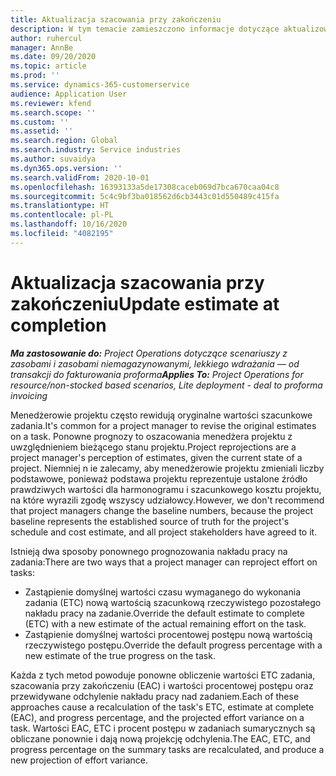 ```yaml
---
title: Aktualizacja szacowania przy zakończeniu
description: W tym temacie zamieszczono informacje dotyczące aktualizowania projekcji w projekcie.
author: ruhercul
manager: AnnBe
ms.date: 09/20/2020
ms.topic: article
ms.prod: ''
ms.service: dynamics-365-customerservice
audience: Application User
ms.reviewer: kfend
ms.search.scope: ''
ms.custom: ''
ms.assetid: ''
ms.search.region: Global
ms.search.industry: Service industries
ms.author: suvaidya
ms.dyn365.ops.version: ''
ms.search.validFrom: 2020-10-01
ms.openlocfilehash: 16393133a5de17308caceb069d7bca670caa04c8
ms.sourcegitcommit: 5c4c9bf3ba018562d6cb3443c01d550489c415fa
ms.translationtype: HT
ms.contentlocale: pl-PL
ms.lasthandoff: 10/16/2020
ms.locfileid: "4082195"
---
```

# <a name="update-estimate-at-completion"></a><span data-ttu-id="98636-103">Aktualizacja szacowania przy zakończeniu</span><span class="sxs-lookup"><span data-stu-id="98636-103">Update estimate at completion</span></span>

<span data-ttu-id="98636-104">_**Ma zastosowanie do:** Project Operations dotyczące scenariuszy z zasobami i zasobami niemagazynowanymi, lekkiego wdrażania — od transakcji do fakturowania proforma_</span><span class="sxs-lookup"><span data-stu-id="98636-104">_**Applies To:** Project Operations for resource/non-stocked based scenarios, Lite deployment - deal to proforma invoicing_</span></span>

<span data-ttu-id="98636-105">Menedżerowie projektu często rewidują oryginalne wartości szacunkowe zadania.</span><span class="sxs-lookup"><span data-stu-id="98636-105">It's common for a project manager to revise the original estimates on a task.</span></span> <span data-ttu-id="98636-106">Ponowne prognozy to oszacowania menedżera projektu z uwzględnieniem bieżącego stanu projektu.</span><span class="sxs-lookup"><span data-stu-id="98636-106">Project reprojections are a project manager's perception of estimates, given the current state of a project.</span></span> <span data-ttu-id="98636-107">Niemniej n ie zalecamy, aby menedżerowie projektu zmieniali liczby podstawowe, ponieważ podstawa projektu reprezentuje ustalone źródło prawdziwych wartości dla harmonogramu i szacunkowego kosztu projektu, na które wyrazili zgodę wszyscy udziałowcy.</span><span class="sxs-lookup"><span data-stu-id="98636-107">However, we don't recommend that project managers change the baseline numbers, because the project baseline represents the established source of truth for the project's schedule and cost estimate, and all project stakeholders have agreed to it.</span></span>

<span data-ttu-id="98636-108">Istnieją dwa sposoby ponownego prognozowania nakładu pracy na zadania:</span><span class="sxs-lookup"><span data-stu-id="98636-108">There are two ways that a project manager can reproject effort on tasks:</span></span>

- <span data-ttu-id="98636-109">Zastąpienie domyślnej wartości czasu wymaganego do wykonania zadania (ETC) nową wartością szacunkową rzeczywistego pozostałego nakładu pracy na zadanie.</span><span class="sxs-lookup"><span data-stu-id="98636-109">Override the default estimate to complete (ETC) with a new estimate of the actual remaining effort on the task.</span></span> 
- <span data-ttu-id="98636-110">Zastąpienie domyślnej wartości procentowej postępu nową wartością rzeczywistego postępu.</span><span class="sxs-lookup"><span data-stu-id="98636-110">Override the default progress percentage with a new estimate of the true progress on the task.</span></span>

<span data-ttu-id="98636-111">Każda z tych metod powoduje ponowne obliczenie wartości ETC zadania, szacowania przy zakończeniu (EAC) i wartości procentowej postępu oraz przewidywane odchylenie nakładu pracy nad zadaniem.</span><span class="sxs-lookup"><span data-stu-id="98636-111">Each of these approaches cause a recalculation of the task's ETC, estimate at complete (EAC), and progress percentage, and the projected effort variance on a task.</span></span> <span data-ttu-id="98636-112">Wartości EAC, ETC i procent postępu w zadaniach sumarycznych są obliczane ponownie i dają nową projekcję odchylenia.</span><span class="sxs-lookup"><span data-stu-id="98636-112">The EAC, ETC, and progress percentage on the summary tasks are recalculated, and produce a new projection of effort variance.</span></span>
